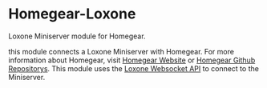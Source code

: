 # Homegear-Loxone
Loxone Miniserver module for Homegear.<br />

this module connects a Loxone Miniserver with Homegear. For more information about Homegear, visit [Homegear Website](https://homegear.eu) or [Homegear Github Repositorys](https://github.com/Homegear).
This module uses the [Loxone Websocket API](https://www.loxone.com/enen/kb/api/) to connect to the Miniserver.